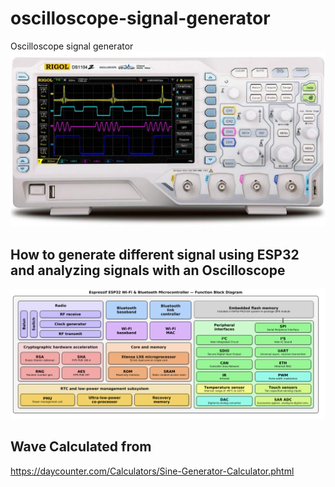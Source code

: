 # oscilloscope-signal-generator
Oscilloscope signal generator  
![Scope](rigol-scope.png)  

## How to generate different signal using ESP32 and analyzing signals with an Oscilloscope   

![esp32](ESP32.png)

## Wave Calculated from  
 https://daycounter.com/Calculators/Sine-Generator-Calculator.phtml    

